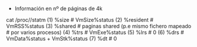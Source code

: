 - Información en nº de páginas de 4k

cat /proc/<PID>/statm
  (1) %size      # VmSize%status
  (2) %resident  # VmRSS%status
  (3) %shared    # paginas shared (p.e mismo fichero mapeado
                 # por varios procesos)
  (4) %trs       # VmExe%status
  (5) %lrs       # 0
  (6) %drs       # VmData%status + VmStk%status
  (7) %dt        # 0

